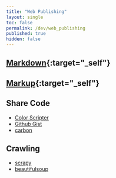 ```yaml
---
title: "Web Publishing"
layout: single
toc: false
permalink: /dev/web_publishing
published: true
hidden: false
---
```


<head>
  <base target="_blank">
</head>

## [Markdown](/dev/web_publishing/markdown){:target="_self"}

## [Markup](/dev/web_publishing/markup){:target="_self"}

## Share Code

- [Color Scripter](https://colorscripter.com/)
- [Github Gist](https://gist.github.com/)
- [carbon](https://carbon.now.sh/)

## Crawling

- [scrapy](https://docs.scrapy.org/en/latest/)
- [beautifulsoup](https://www.crummy.com/software/BeautifulSoup/bs4/doc/)
